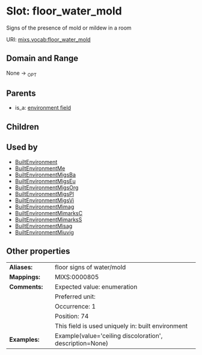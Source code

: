 
# Slot: floor_water_mold


Signs of the presence of mold or mildew in a room

URI: [mixs.vocab:floor_water_mold](https://w3id.org/mixs/vocab/floor_water_mold)


## Domain and Range

None ->  <sub>OPT</sub> 

## Parents

 *  is_a: [environment field](environment_field.md)

## Children


## Used by

 * [BuiltEnvironment](BuiltEnvironment.md)
 * [BuiltEnvironmentMe](BuiltEnvironmentMe.md)
 * [BuiltEnvironmentMigsBa](BuiltEnvironmentMigsBa.md)
 * [BuiltEnvironmentMigsEu](BuiltEnvironmentMigsEu.md)
 * [BuiltEnvironmentMigsOrg](BuiltEnvironmentMigsOrg.md)
 * [BuiltEnvironmentMigsPl](BuiltEnvironmentMigsPl.md)
 * [BuiltEnvironmentMigsVi](BuiltEnvironmentMigsVi.md)
 * [BuiltEnvironmentMimag](BuiltEnvironmentMimag.md)
 * [BuiltEnvironmentMimarksC](BuiltEnvironmentMimarksC.md)
 * [BuiltEnvironmentMimarksS](BuiltEnvironmentMimarksS.md)
 * [BuiltEnvironmentMisag](BuiltEnvironmentMisag.md)
 * [BuiltEnvironmentMiuvig](BuiltEnvironmentMiuvig.md)

## Other properties

|  |  |  |
| --- | --- | --- |
| **Aliases:** | | floor signs of water/mold |
| **Mappings:** | | MIXS:0000805 |
| **Comments:** | | Expected value: enumeration |
|  | | Preferred unit:  |
|  | | Occurrence: 1 |
|  | | Position: 74 |
|  | | This field is used uniquely in: built environment |
| **Examples:** | | Example(value='ceiling discoloration', description=None) |


